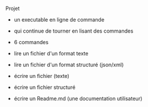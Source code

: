 Projet
- un executable en ligne de commande
- qui continue de tourner en lisant des commandes

- 6 commandes
- lire un fichier d'un format texte
- lire un fichier d'un format structuré (json/xml)
- écrire un fichier (texte)
- écrire un fichier structuré

- écrire un Readme.md (une documentation utilisateur)